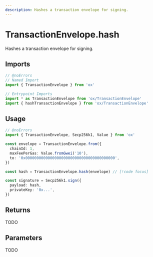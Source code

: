 ```yaml
---
description: Hashes a transaction envelope for signing.
---
```


# TransactionEnvelope.hash

Hashes a transaction envelope for signing.

## Imports

```ts twoslash
// @noErrors
// Named Import
import { TransactionEnvelope } from 'ox'

// Entrypoint Imports
import * as TransactionEnvelope from 'ox/TransactionEnvelope'
import { hashTransactionEnvelope } from 'ox/TransactionEnvelope'
```

## Usage

```ts twoslash
// @noErrors
import { TransactionEnvelope, Secp256k1, Value } from 'ox'

const envelope = TransactionEnvelope.from({
  chainId: 1,
  maxFeePerGas: Value.fromGwei('10'),
  to: '0x0000000000000000000000000000000000000000',
})

const hash = TransactionEnvelope.hash(envelope) // [!code focus]

const signature = Secp256k1.sign({
  payload: hash,
  privateKey: '0x...',
})
```

## Returns

TODO

## Parameters

TODO